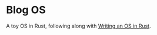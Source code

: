 # Blog OS

A toy OS in Rust, following along with [Writing an OS in Rust](https://os.phil-opp.com/).